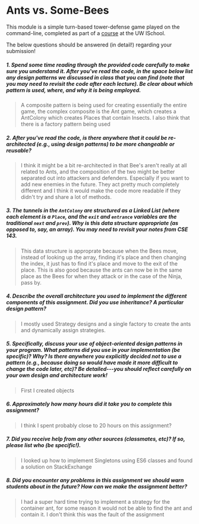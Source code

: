 # Ants vs. Some-Bees

This module is a simple turn-based tower-defense game played on the command-line, completed as part of a [course](http://arch-joelross.rhcloud.com/) at the UW ISchool. 

The below questions should be answered (in detail!) regarding your submission!


##### 1. Spend some time reading through the provided code _carefully_ to make sure you understand it. After you've read the code, in the space below list any _design patterns_ we discussed in class that you can find (note that you may need to revisit the code after each lecture). Be clear about which pattern is used, where, and _why it is being employed_.
> A composite pattern is being used for creating essentially the entire game, the complex composite is the Ant game, which creates a AntColony which creates Places that contain Insects. I also think that there is a factory pattern being used 


##### 2. After you've read the code, is there anywhere that it could be re-architected (e.g., using design patterns) to be more changeable or reusable? 
> I think it might be a bit re-architected in that Bee's aren't really at all related to Ants, and the composition of the two might be better separated out into attackers and defenders. Especially if you want to add new enemies in the future. They act pretty much completely different and I think it would make the code more readable if they didn't try and share a lot of methods.


##### 3. The tunnels in the `AntColony` are structured as a ___Linked List___ (where each element is a `Place`, and the `exit` and `entrance` variables are the traditional `next` and `prev`). Why is this data structure appropriate (as opposed to, say, an array). _You may need to revisit your notes from CSE 143._
> This data structure is approprate because when the Bees move, instead of looking up the array, finding it's place and then changing the index, it just has to find it's place and move to the exit of the place. This is also good because the ants can now be in the same place as the Bees for when they attack or in the case of the Ninja, pass by.


##### 4. Describe the overall architecture you used to implement the different components of this assignment. Did you use inheritance? A particular design pattern?
> I mostly used Strategy designs and a single factory to create the ants and dynamically assign strategies.

##### 5. Specifically, discuss your use of object-oriented design patterns in your program. What patterns did you use in your implementation (be specific)? Why? Is there anywhere you explicitly decided _not_ to use a pattern (e.g., because doing so would have made it more difficult to change the code later, etc)? Be detailed---you should reflect carefully on your own design and architecture work!
> First I created objects 


##### 6. Approximately how many hours did it take you to complete this assignment? #####
> I think I spent probably close to 20 hours on this assignment?


##### 7. Did you receive help from any other sources (classmates, etc)? If so, please list who (be specific!). #####
> I looked up how to implement Singletons using ES6 classes and found a solution on StackExchange


##### 8. Did you encounter any problems in this assignment we should warn students about in the future? How can we make the assignment better? #####
> I had a super hard time trying to implement a strategy for the container ant, for some reason it would not be able to find the ant and contain it. I don't think this was the fault of the assignment
